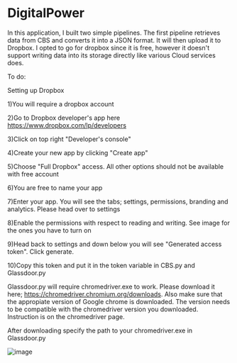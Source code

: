 # DigitalPower

In this application, I built two simple pipelines. The first pipeline retrieves data from CBS and converts it into a JSON format. It will then upload it to Dropbox. I opted to go for dropbox since it is free, however it doesn't support writing data into its storage directly like various Cloud services does.

To do:

Setting up Dropbox

1)You will require a dropbox account

2)Go to Dropbox developer's app here https://www.dropbox.com/lp/developers

3)Click on top right "Developer's console"

4)Create your new app by clicking "Create app"

5)Choose "Full Dropbox" access. All other options should not be available with free account

6)You are free to name your app

7)Enter your app. You will see the tabs; settings, permissions, branding and analytics. Please head over to settings

8)Enable the permissions with respect to reading and writing. See image for the ones you have to turn on

9)Head back to settings and down below you will see "Generated access token". Click generate.

10)Copy this token and put it in the token variable in CBS.py and Glassdoor.py

Glassdoor.py will require chromedriver.exe to work. Please download it here; https://chromedriver.chromium.org/downloads. Also make sure that the appropiate version of Google chrome is downloaded. The version needs to be compatible with the chromedriver version you downloaded. Instruction is on the chromedriver page.

After downloading specify the path to your chromedriver.exe in Glassdoor.py


















![image](https://user-images.githubusercontent.com/52888356/184003935-a8bd4b33-dc8f-4de4-a142-1fe17c94670c.png)
